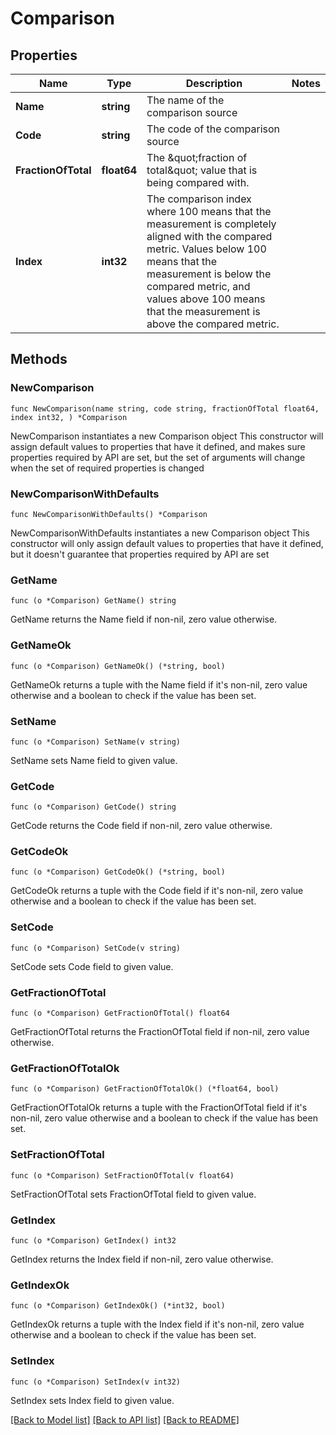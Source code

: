 # Comparison

## Properties

Name | Type | Description | Notes
------------ | ------------- | ------------- | -------------
**Name** | **string** | The name of the comparison source | 
**Code** | **string** | The code of the comparison source | 
**FractionOfTotal** | **float64** | The \&quot;fraction of total\&quot; value that is being compared with.  | 
**Index** | **int32** | The comparison index where 100 means that the measurement is completely aligned with the compared metric. Values below 100 means that the measurement is below the compared metric, and values above 100 means that the measurement is above the compared metric.  | 

## Methods

### NewComparison

`func NewComparison(name string, code string, fractionOfTotal float64, index int32, ) *Comparison`

NewComparison instantiates a new Comparison object
This constructor will assign default values to properties that have it defined,
and makes sure properties required by API are set, but the set of arguments
will change when the set of required properties is changed

### NewComparisonWithDefaults

`func NewComparisonWithDefaults() *Comparison`

NewComparisonWithDefaults instantiates a new Comparison object
This constructor will only assign default values to properties that have it defined,
but it doesn't guarantee that properties required by API are set

### GetName

`func (o *Comparison) GetName() string`

GetName returns the Name field if non-nil, zero value otherwise.

### GetNameOk

`func (o *Comparison) GetNameOk() (*string, bool)`

GetNameOk returns a tuple with the Name field if it's non-nil, zero value otherwise
and a boolean to check if the value has been set.

### SetName

`func (o *Comparison) SetName(v string)`

SetName sets Name field to given value.


### GetCode

`func (o *Comparison) GetCode() string`

GetCode returns the Code field if non-nil, zero value otherwise.

### GetCodeOk

`func (o *Comparison) GetCodeOk() (*string, bool)`

GetCodeOk returns a tuple with the Code field if it's non-nil, zero value otherwise
and a boolean to check if the value has been set.

### SetCode

`func (o *Comparison) SetCode(v string)`

SetCode sets Code field to given value.


### GetFractionOfTotal

`func (o *Comparison) GetFractionOfTotal() float64`

GetFractionOfTotal returns the FractionOfTotal field if non-nil, zero value otherwise.

### GetFractionOfTotalOk

`func (o *Comparison) GetFractionOfTotalOk() (*float64, bool)`

GetFractionOfTotalOk returns a tuple with the FractionOfTotal field if it's non-nil, zero value otherwise
and a boolean to check if the value has been set.

### SetFractionOfTotal

`func (o *Comparison) SetFractionOfTotal(v float64)`

SetFractionOfTotal sets FractionOfTotal field to given value.


### GetIndex

`func (o *Comparison) GetIndex() int32`

GetIndex returns the Index field if non-nil, zero value otherwise.

### GetIndexOk

`func (o *Comparison) GetIndexOk() (*int32, bool)`

GetIndexOk returns a tuple with the Index field if it's non-nil, zero value otherwise
and a boolean to check if the value has been set.

### SetIndex

`func (o *Comparison) SetIndex(v int32)`

SetIndex sets Index field to given value.



[[Back to Model list]](../README.md#documentation-for-models) [[Back to API list]](../README.md#documentation-for-api-endpoints) [[Back to README]](../README.md)


